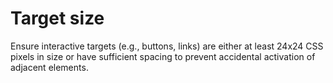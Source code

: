 # Target size

Ensure interactive targets (e.g., buttons, links) are either at least 24x24 CSS pixels in size or have sufficient spacing to prevent accidental activation of adjacent elements.
